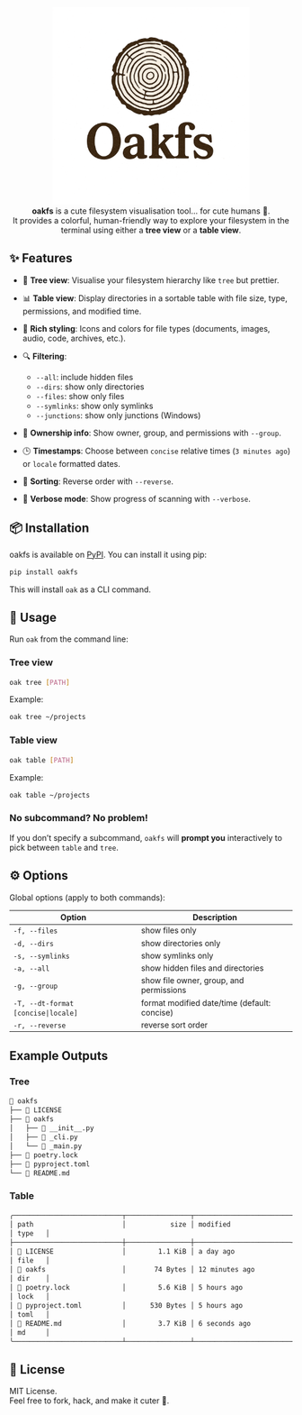 <p align="center">
  <img src="intro.png" alt="oakfs logo" width="350"/>
  <br>
  <strong>oakfs</strong> is a cute filesystem visualisation tool... for cute humans 🙂.<br/>
  It provides a colorful, human-friendly way to explore your filesystem in the terminal using either a <b>tree view</b> or a <b>table view</b>.
</p>

## ✨ Features

- 🌳 **Tree view**: Visualise your filesystem hierarchy like `tree` but prettier.
- 📊 **Table view**: Display directories in a sortable table with file size, type, permissions, and modified time.
- 🎨 **Rich styling**: Icons and colors for file types (documents, images, audio, code, archives, etc.).
- 🔍 **Filtering**:
    - `--all`: include hidden files
    - `--dirs`: show only directories
    - `--files`: show only files
    - `--symlinks`: show only symlinks
    - `--junctions`: show only junctions (Windows)

- 👥 **Ownership info**: Show owner, group, and permissions with `--group`.
- 🕒 **Timestamps**: Choose between `concise` relative times (`3 minutes ago`) or `locale` formatted dates.
- 🔄 **Sorting**: Reverse order with `--reverse`.
- 🐢 **Verbose mode**: Show progress of scanning with `--verbose`.

## 📦 Installation

oakfs is available on [PyPI](https://pypi.org/project/pypi). You can install it using pip:

```bash
pip install oakfs
```

This will install `oak` as a CLI command.

## 🚀 Usage

Run `oak` from the command line:

### Tree view

```bash
oak tree [PATH]
```

Example:

```bash
oak tree ~/projects
```

### Table view

```bash
oak table [PATH]
```

Example:

```bash
oak table ~/projects
```

### No subcommand? No problem!

If you don’t specify a subcommand, `oakfs` will **prompt you** interactively to pick between `table` and `tree`.

## ⚙️ Options

Global options (apply to both commands):

| Option                              | Description                                  |
|-------------------------------------|----------------------------------------------|
| `-f, --files`                       | show files only                              |
| `-d, --dirs`                        | show directories only                        |
| `-s, --symlinks`                    | show symlinks only                           |
| `-a, --all`                         | show hidden files and directories            |
| `-g, --group`                       | show file owner, group, and permissions      |
| `-T, --dt-format [concise\|locale]` | format modified date/time (default: concise) |
| `-r, --reverse`                     | reverse sort order                           |

## Example Outputs

### Tree

```
 oakfs
├──  LICENSE
├──  oakfs
│   ├──  __init__.py
│   ├──  _cli.py
│   └──  _main.py
├── 󰌾 poetry.lock
├──  pyproject.toml
└── 󰍔 README.md

```

### Table

```
╭───────────────────────────┬────────────────┬────────────────────────┬────────╮
│ path                      │           size │ modified               │ type   │
├───────────────────────────┼────────────────┼────────────────────────┼────────┤
│  LICENSE                 │        1.1 KiB │ a day ago              │ file   │
│  oakfs                   │       74 Bytes │ 12 minutes ago         │ dir    │
│ 󰌾 poetry.lock             │        5.6 KiB │ 5 hours ago            │ lock   │
│  pyproject.toml          │      530 Bytes │ 5 hours ago            │ toml   │
│ 󰍔 README.md               │        3.7 KiB │ 6 seconds ago          │ md     │
╰───────────────────────────┴────────────────┴────────────────────────┴────────╯
```

## 📜 License

MIT License.  
Feel free to fork, hack, and make it cuter 💖.
